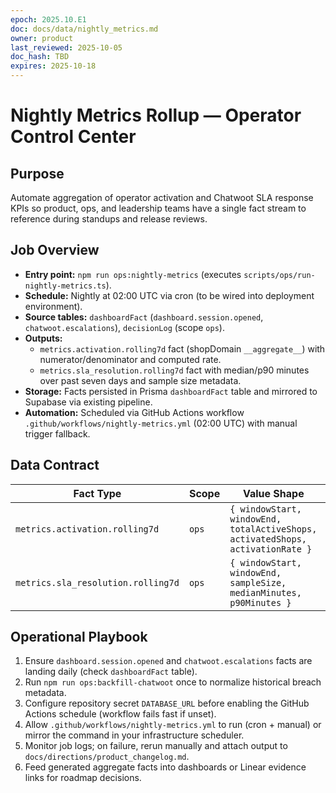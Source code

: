 ```yaml
---
epoch: 2025.10.E1
doc: docs/data/nightly_metrics.md
owner: product
last_reviewed: 2025-10-05
doc_hash: TBD
expires: 2025-10-18
---
```


# Nightly Metrics Rollup — Operator Control Center

## Purpose

Automate aggregation of operator activation and Chatwoot SLA response KPIs so product, ops, and leadership teams have a single fact stream to reference during standups and release reviews.

## Job Overview

- **Entry point:** `npm run ops:nightly-metrics` (executes `scripts/ops/run-nightly-metrics.ts`).
- **Schedule:** Nightly at 02:00 UTC via cron (to be wired into deployment environment).
- **Source tables:** `dashboardFact` (`dashboard.session.opened`, `chatwoot.escalations`), `decisionLog` (scope `ops`).
- **Outputs:**
  - `metrics.activation.rolling7d` fact (shopDomain `__aggregate__`) with numerator/denominator and computed rate.
  - `metrics.sla_resolution.rolling7d` fact with median/p90 minutes over past seven days and sample size metadata.
- **Storage:** Facts persisted in Prisma `dashboardFact` table and mirrored to Supabase via existing pipeline.
- **Automation:** Scheduled via GitHub Actions workflow `.github/workflows/nightly-metrics.yml` (02:00 UTC) with manual trigger fallback.

## Data Contract

| Fact Type                          | Scope | Value Shape                                                                    | Metadata                             |
| ---------------------------------- | ----- | ------------------------------------------------------------------------------ | ------------------------------------ |
| `metrics.activation.rolling7d`     | `ops` | `{ windowStart, windowEnd, totalActiveShops, activatedShops, activationRate }` | `{ generatedAt, notes }`             |
| `metrics.sla_resolution.rolling7d` | `ops` | `{ windowStart, windowEnd, sampleSize, medianMinutes, p90Minutes }`            | `{ generatedAt, sampleSize, notes }` |

## Operational Playbook

1. Ensure `dashboard.session.opened` and `chatwoot.escalations` facts are landing daily (check `dashboardFact` table).
2. Run `npm run ops:backfill-chatwoot` once to normalize historical breach metadata.
3. Configure repository secret `DATABASE_URL` before enabling the GitHub Actions schedule (workflow fails fast if unset).
4. Allow `.github/workflows/nightly-metrics.yml` to run (cron + manual) or mirror the command in your infrastructure scheduler.
5. Monitor job logs; on failure, rerun manually and attach output to `docs/directions/product_changelog.md`.
6. Feed generated aggregate facts into dashboards or Linear evidence links for roadmap decisions.
